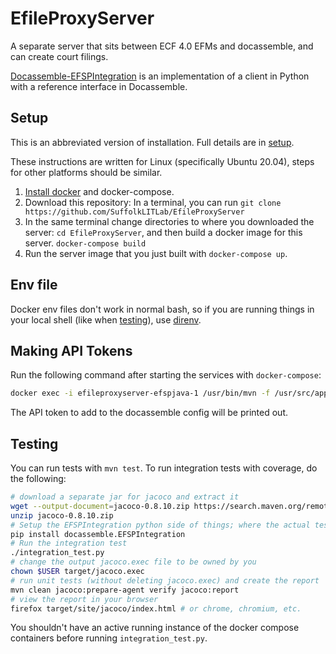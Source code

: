 # EfileProxyServer

A separate server that sits between ECF 4.0 EFMs and docassemble, and can create court filings.

[Docassemble-EFSPIntegration](https://github.com/SuffolkLITLab/docassemble-EFSPIntegration/) is an implementation of a client in Python with a reference interface in Docassemble.

## Setup

This is an abbreviated version of installation. Full details are in [setup](docs/setup.md).

These instructions are written for Linux (specifically Ubuntu 20.04), steps for other platforms should be similar.

1. [Install docker](https://docs.docker.com/engine/install/) and docker-compose.
2. Download this repository: In a terminal, you can run `git clone https://github.com/SuffolkLITLab/EfileProxyServer`
3. In the same terminal change directories to where you downloaded the server: `cd EfileProxyServer`, and then build a docker image for this server. `docker-compose build`
4. Run the server image that you just built with `docker-compose up`.

## Env file

Docker env files don't work in normal bash, so if you are running things in your local shell (like when [testing](#testing)), use [direnv](https://direnv.net).

## Making API Tokens

Run the following command after starting the services with `docker-compose`:

```bash
docker exec -i efileproxyserver-efspjava-1 /usr/bin/mvn -f /usr/src/app/pom.xml exec:java@LoginDatabase -Dexec.args="servername true true"
```

The API token to add to the docassemble config will be printed out.

## Testing

You can run tests with `mvn test`. To run integration tests
with coverage, do the following:

```bash
# download a separate jar for jacoco and extract it
wget --output-document=jacoco-0.8.10.zip https://search.maven.org/remotecontent?filepath=org/jacoco/jacoco/0.8.10/jacoco-0.8.10.zip
unzip jacoco-0.8.10.zip
# Setup the EFSPIntegration python side of things; where the actual tests are
pip install docassemble.EFSPIntegration
# Run the integration test
./integration_test.py
# change the output jacoco.exec file to be owned by you
chown $USER target/jacoco.exec
# run unit tests (without deleting jacoco.exec) and create the report
mvn clean jacoco:prepare-agent verify jacoco:report
# view the report in your browser
firefox target/site/jacoco/index.html # or chrome, chromium, etc.
```

You shouldn't have an active running instance of the docker compose containers before running `integration_test.py`.
